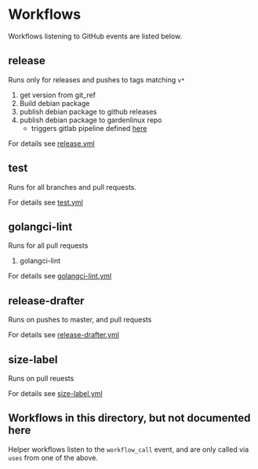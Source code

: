 # Workflows

Workflows listening to GitHub events are listed below.

## release

Runs only for releases and pushes to tags matching `v*` 

1. get version from git_ref 
1. Build debian package
1. publish debian package to github releases
1. publish debian package to gardenlinux repo
    - triggers gitlab pipeline defined [here](https://gitlab.com/gardenlinux/gardenlinux-metalbond)

For details see [release.yml](release.yml)

## test

Runs for all branches and pull requests.

For details see [test.yml](test.yml)


## golangci-lint

Runs for all pull requests

1. golangci-lint

For details see [golangci-lint.yml](golangci-lint.yml)


## release-drafter

Runs on pushes to master, and pull requests

For details see [release-drafter.yml](release-drafter.yml)

## size-label

Runs on pull reuests

For details see [size-label.yml](size-label.yml)


## Workflows in this directory, but not documented here

Helper workflows listen to the `workflow_call` event, and are only called via `uses` from one of the above.

